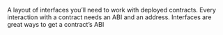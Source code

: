 A layout of interfaces you’ll need to work with deployed contracts. Every interaction with a contract needs an ABI and an address. Interfaces are great ways to get a contract’s ABI
